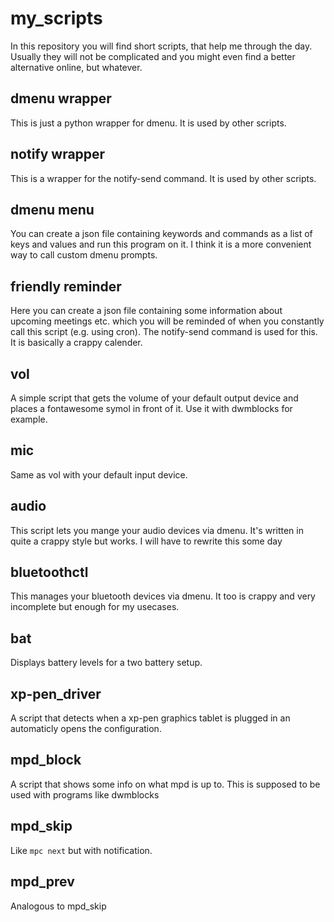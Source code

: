 # my_scripts

In this repository you will find short scripts, that help me through the day.
Usually they will not be complicated and you might even find a better
alternative online, but whatever.

## dmenu wrapper

This is just a python wrapper for dmenu. It is used by other scripts.

## notify wrapper

This is a wrapper for the notify-send command. It is used by other scripts.

## dmenu menu

You can create a json file containing keywords and commands as a list of keys
and values and run this program on it. I think it is a more convenient way to
call custom dmenu prompts.

## friendly reminder

Here you can create a json file containing some information about upcoming
meetings etc. which you will be reminded of when you constantly call this
script (e.g. using cron). The notify-send command is used for this. It is
basically a crappy calender.

## vol

A simple script that gets the volume of your default output device and places
a fontawesome symol in front of it. Use it with dwmblocks for example.

## mic

Same as vol with your default input device.

## audio

This script lets you mange your audio devices via dmenu. It's written in
quite a crappy style but works. I will have to rewrite this some day

## bluetoothctl

This manages your bluetooth devices via dmenu. It too is crappy and very
incomplete but enough for my usecases.

## bat

Displays battery levels for a two battery setup.

## xp-pen_driver

A script that detects when a xp-pen graphics tablet is plugged in an
automaticly opens the configuration.

## mpd_block

A script that shows some info on what mpd is up to. This is supposed to be
used with programs like dwmblocks

## mpd_skip

Like `mpc next` but with notification.

## mpd_prev

Analogous to mpd_skip
